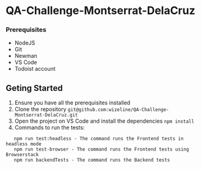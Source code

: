 # QA-Challenge-Montserrat-DelaCruz

### Prerequisites

- NodeJS
- Git
- Newman
- VS Code
- Todoist account

## Geting Started

1. Ensure you have all the prerequisites installed
2. Clone the repository
   `git@github.com:wizeline/QA-Challenge-Montserrat-DelaCruz.git`
3. Open the project on VS Code and install the dependencies
   `npm install`
4. Commands to run the tests:

```npm run test  - The command runs the Frontend tests
   npm run test:headless - The command runs the Frontend tests in headless mode
   npm run test-browser - The command runs the Frontend tests using Browserstack
   npm run backendTests - The command runs the Backend tests
```

